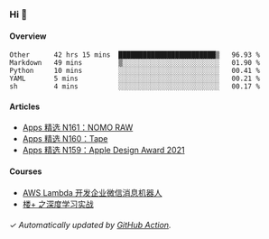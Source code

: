 ### Hi 👋

#### Overview

<!--START_SECTION:waka-->
```text
Other      42 hrs 15 mins  ████████████████████████▒   96.93 % 
Markdown   49 mins         ▒░░░░░░░░░░░░░░░░░░░░░░░░   01.90 % 
Python     10 mins         ░░░░░░░░░░░░░░░░░░░░░░░░░   00.41 % 
YAML       5 mins          ░░░░░░░░░░░░░░░░░░░░░░░░░   00.21 % 
sh         4 mins          ░░░░░░░░░░░░░░░░░░░░░░░░░   00.17 % 
```
<!--END_SECTION:waka-->

#### Articles

<!-- BLOG:START -->
- [Apps 精选 N161：NOMO RAW](https://huhuhang.com/post/product-hunt/product-hunt-n161)
- [Apps 精选 N160：Tape](https://huhuhang.com/post/product-hunt/product-hunt-n160)
- [Apps 精选 N159：Apple Design Award 2021](https://huhuhang.com/post/product-hunt/product-hunt-n159)
<!-- BLOG:END -->

#### Courses

<!-- SYL:START -->
- [AWS Lambda 开发企业微信消息机器人](https://lanqiao.cn/courses/2868)
- [楼+ 之深度学习实战](https://lanqiao.cn/courses/2617)
<!-- SYL:END -->

###### ✓ Automatically updated by [GitHub Action](https://github.com/huhuhang/huhuhang/actions).
